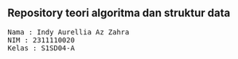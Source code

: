 ## Repository teori algoritma dan struktur data

<pre>
Nama : Indy Aurellia Az Zahra
NIM : 2311110020
Kelas : S1SD04-A
</pre>
